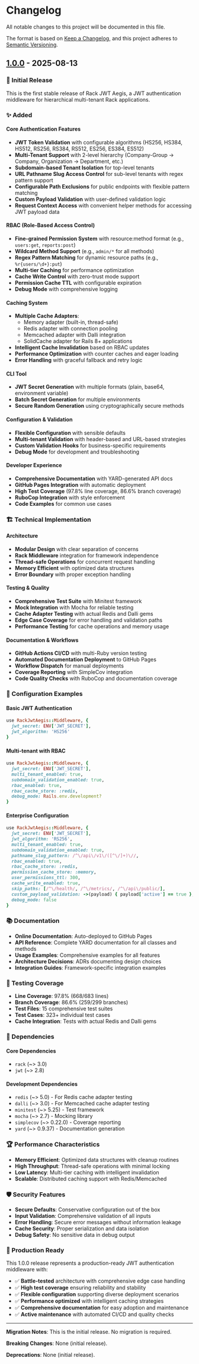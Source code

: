 # Changelog

All notable changes to this project will be documented in this file.

The format is based on [Keep a Changelog](https://keepachangelog.com/en/1.0.0/),
and this project adheres to [Semantic Versioning](https://semver.org/spec/v2.0.0.html).

## [1.0.0] - 2025-08-13

### 🎉 Initial Release

This is the first stable release of Rack JWT Aegis, a JWT authentication middleware for hierarchical multi-tenant Rack applications.

### ✨ Added

#### Core Authentication Features

- **JWT Token Validation** with configurable algorithms (HS256, HS384, HS512, RS256, RS384, RS512, ES256, ES384, ES512)
- **Multi-Tenant Support** with 2-level hierarchy (Company-Group → Company, Organization → Department, etc.)
- **Subdomain-based Tenant Isolation** for top-level tenants
- **URL Pathname Slug Access Control** for sub-level tenants with regex pattern support
- **Configurable Path Exclusions** for public endpoints with flexible pattern matching
- **Custom Payload Validation** with user-defined validation logic
- **Request Context Access** with convenient helper methods for accessing JWT payload data

#### RBAC (Role-Based Access Control)

- **Fine-grained Permission System** with resource:method format (e.g., `users:get`, `reports:post`)
- **Wildcard Method Support** (e.g., `admin/*` for all methods)
- **Regex Pattern Matching** for dynamic resource paths (e.g., `%r{users/\d+}:put`)
- **Multi-tier Caching** for performance optimization
- **Cache Write Control** with zero-trust mode support
- **Permission Cache TTL** with configurable expiration
- **Debug Mode** with comprehensive logging

#### Caching System

- **Multiple Cache Adapters**:
  - Memory adapter (built-in, thread-safe)
  - Redis adapter with connection pooling
  - Memcached adapter with Dalli integration
  - SolidCache adapter for Rails 8+ applications
- **Intelligent Cache Invalidation** based on RBAC updates
- **Performance Optimization** with counter caches and eager loading
- **Error Handling** with graceful fallback and retry logic

#### CLI Tool

- **JWT Secret Generation** with multiple formats (plain, base64, environment variable)
- **Batch Secret Generation** for multiple environments
- **Secure Random Generation** using cryptographically secure methods

#### Configuration & Validation

- **Flexible Configuration** with sensible defaults
- **Multi-tenant Validation** with header-based and URL-based strategies
- **Custom Validation Hooks** for business-specific requirements
- **Debug Mode** for development and troubleshooting

#### Developer Experience

- **Comprehensive Documentation** with YARD-generated API docs
- **GitHub Pages Integration** with automatic deployment
- **High Test Coverage** (97.8% line coverage, 86.6% branch coverage)
- **RuboCop Integration** with style enforcement
- **Code Examples** for common use cases

### 🏗️ Technical Implementation

#### Architecture

- **Modular Design** with clear separation of concerns
- **Rack Middleware** integration for framework independence
- **Thread-safe Operations** for concurrent request handling
- **Memory Efficient** with optimized data structures
- **Error Boundary** with proper exception handling

#### Testing & Quality

- **Comprehensive Test Suite** with Minitest framework
- **Mock Integration** with Mocha for reliable testing
- **Cache Adapter Testing** with actual Redis and Dalli gems
- **Edge Case Coverage** for error handling and validation paths
- **Performance Testing** for cache operations and memory usage

#### Documentation & Workflows

- **GitHub Actions CI/CD** with multi-Ruby version testing
- **Automated Documentation Deployment** to GitHub Pages
- **Workflow Dispatch** for manual deployments
- **Coverage Reporting** with SimpleCov integration
- **Code Quality Checks** with RuboCop and documentation coverage

### 🔧 Configuration Examples

#### Basic JWT Authentication

```ruby
use RackJwtAegis::Middleware, {
  jwt_secret: ENV['JWT_SECRET'],
  jwt_algorithm: 'HS256'
}
```

#### Multi-tenant with RBAC

```ruby
use RackJwtAegis::Middleware, {
  jwt_secret: ENV['JWT_SECRET'],
  multi_tenant_enabled: true,
  subdomain_validation_enabled: true,
  rbac_enabled: true,
  rbac_cache_store: :redis,
  debug_mode: Rails.env.development?
}
```

#### Enterprise Configuration

```ruby
use RackJwtAegis::Middleware, {
  jwt_secret: ENV['JWT_SECRET'],
  jwt_algorithm: 'RS256',
  multi_tenant_enabled: true,
  subdomain_validation_enabled: true,
  pathname_slug_pattern: /^\/api\/v1\/([^\/]+)\//,
  rbac_enabled: true,
  rbac_cache_store: :redis,
  permission_cache_store: :memory,
  user_permissions_ttl: 300,
  cache_write_enabled: true,
  skip_paths: [/^\/health/, /^\/metrics/, /^\/api\/public/],
  custom_payload_validation: ->(payload) { payload['active'] == true },
  debug_mode: false
}
```

### 📚 Documentation

- **Online Documentation**: Auto-deployed to GitHub Pages
- **API Reference**: Complete YARD documentation for all classes and methods
- **Usage Examples**: Comprehensive examples for all features
- **Architecture Decisions**: ADRs documenting design choices
- **Integration Guides**: Framework-specific integration examples

### 🧪 Testing Coverage

- **Line Coverage**: 97.8% (668/683 lines)
- **Branch Coverage**: 86.6% (259/299 branches)
- **Test Files**: 15 comprehensive test suites
- **Test Cases**: 323+ individual test cases
- **Cache Integration**: Tests with actual Redis and Dalli gems

### 🔗 Dependencies

#### Core Dependencies

- `rack` (~> 3.0)
- `jwt` (~> 2.8)

#### Development Dependencies

- `redis` (~> 5.0) - For Redis cache adapter testing
- `dalli` (~> 3.0) - For Memcached cache adapter testing
- `minitest` (~> 5.25) - Test framework
- `mocha` (~> 2.7) - Mocking library
- `simplecov` (~> 0.22.0) - Coverage reporting
- `yard` (~> 0.9.37) - Documentation generation

### 🏆 Performance Characteristics

- **Memory Efficient**: Optimized data structures with cleanup routines
- **High Throughput**: Thread-safe operations with minimal locking
- **Low Latency**: Multi-tier caching with intelligent invalidation
- **Scalable**: Distributed caching support with Redis/Memcached

### 🛡️ Security Features

- **Secure Defaults**: Conservative configuration out of the box
- **Input Validation**: Comprehensive validation of all inputs
- **Error Handling**: Secure error messages without information leakage
- **Cache Security**: Proper serialization and data isolation
- **Debug Safety**: No sensitive data in debug output

### 🌟 Production Ready

This 1.0.0 release represents a production-ready JWT authentication middleware with:

- ✅ **Battle-tested** architecture with comprehensive edge case handling
- ✅ **High test coverage** ensuring reliability and stability
- ✅ **Flexible configuration** supporting diverse deployment scenarios
- ✅ **Performance optimized** with intelligent caching strategies
- ✅ **Comprehensive documentation** for easy adoption and maintenance
- ✅ **Active maintenance** with automated CI/CD and quality checks

---

**Migration Notes**: This is the initial release. No migration is required.

**Breaking Changes**: None (initial release).

**Deprecations**: None (initial release).

[1.0.0]: https://github.com/kanutocd/rack_jwt_aegis/releases/tag/v1.0.0
